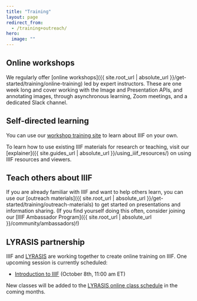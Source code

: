 ```yaml
---
title: "Training"
layout: page
redirect_from:
  - /training+outreach/
hero:
  image: ""
---
```


## Online workshops
We regularly offer [online workshops]({{ site.root_url | absolute_url }}/get-started/training/online-training) led by expert instructors. These are one week long and cover working with the Image and Presentation APIs, and annotating images, through asynchronous learning, Zoom meetings, and a dedicated Slack channel.

<div id="upcoming_training"></div>


## Self-directed learning
You can use our [workshop training site](https://training.iiif.io/iiif-online-workshop/) to learn about IIIF on your own.

To learn how to use existing IIIF materials for research or teaching, visit our [explainer]({{ site.guides_url | absolute_url }}/using_iiif_resources/) on using IIIF resources and viewers.

## Teach others about IIIF
If you are already familiar with IIIF and want to help others learn, you can use our [outreach materials]({{ site.root_url | absolute_url }}/get-started/training/outreach-materials) to get started on presentations and information sharing. (If you find yourself doing this often, consider joining our [IIIF Ambassador Program]({{ site.root_url | absolute_url }}/community/ambassadors)!)

## LYRASIS partnership

IIIF and [LYRASIS](https://www.lyrasis.org/Leadership/Pages/LYRASIS-Learning.aspx) are working together to create online training on IIIF. One upcoming session is currently scheduled:

- [Introduction to IIIF](https://www.lyrasis.org/Content/Pages/Event-Details.aspx?Eid=F26BCB02-CACA-EA11-80EB-00155DE5EC03) (October 8th, 11:00 am ET)

New classes will be added to the [LYRASIS online class schedule](https://www.lyrasis.org/Leadership/Pages/LYRASIS-Learning.aspx) in the coming months.


<script>
    function addEvent(parentDiv, event) {
        let li = document.createElement('li');
        parentDiv.appendChild(li);
        li.style = "display: flex; box-shadow: 0 1px 2px 1px #ddd;padding: 15px; margin: 10px 3px;";

       /* let logo = document.createElement('img');
        logo.src = event.logo.url;
        logo.style = "flex: none";
        logo.alt = 'Event Logo';
        logo.height = 100;
        li.appendChild(logo);*/
        
        let div = document.createElement('div');
        div.style = "flex: auto; padding-left: 20px;";
        li.appendChild(div);

        let eventName = document.createElement('h3');
        eventName.innerHTML = event.name.text;
        eventName.style = 'margin-top: 10px; margin-bottom: 10px;'
        div.appendChild(eventName);

        let eventSummary = document.createElement('p');
        eventSummary.innerHTML = strip(event.modules[0].data.body.text);
        div.appendChild(eventSummary);

        let button = document.createElement('button')
        button.style = '-webkit-transform: translateZ(0); transform: translateZ(0); position: relative; height: 44px; padding: 0 30px 1px; -webkit-box-sizing: border-box; box-sizing: border-box; text-align: center; text-decoration: none; line-height: 24px; font-weight: 600; letter-spacing: .2px; color: #39364f; color: var(--eds-ui-800,#39364f); fill: #39364f; fill: var(--eds-ui-800,#39364f); background: transparent; background-color: transparent; border: 2px solid #a9a8b3; border: 2px solid var(--eds-ui-500,#a9a8b3); border-radius: 4px; cursor: pointer; -webkit-transition: all .4s cubic-bezier(.4,0,.3,1); transition: all .4s cubic-bezier(.4,0,.3,1); border-color: var(--eds-primary-brand--hover,#f05537);background-color: var(--eds-primary-brand--hover,#f05537);color: var(--eds-inverse-primary-brand,#fff);';
        button.innerHTML = 'Register'
        button.onclick = function () { 
            window.open(
              event.url,
              '_blank' // <- This is what makes it open in a new window.
            );}
        div.appendChild(button);
    }

    function strip(html){
        let doc = new DOMParser().parseFromString(html, 'text/html');
        return doc.body.textContent || "";
    }

    let div = document.getElementById('upcoming_training');
    let ul = document.createElement('ul');
    ul.style = "padding-left: 0px;"
    div.appendChild(ul);
    fetch('https://iiif.io/eventbrite.json')
      .then(resp => {
         if (resp.ok) {
           return resp.json();
         } else {
           throw new Error(`Got back ${resp.status}`);
         }
      }).then(data => {
        if (data.hasOwnProperty('events')) {
            let p = document.createElement('p');
            p.innerHTML = 'The following training sessions are available:'; 
            div.insertBefore(p, ul);
            data.events.forEach(event => addEvent(ul, event));
        }
        console.log(data);
      }).catch(err => {
        console.log('Failed due to ' + err);
      });
        
</script>
